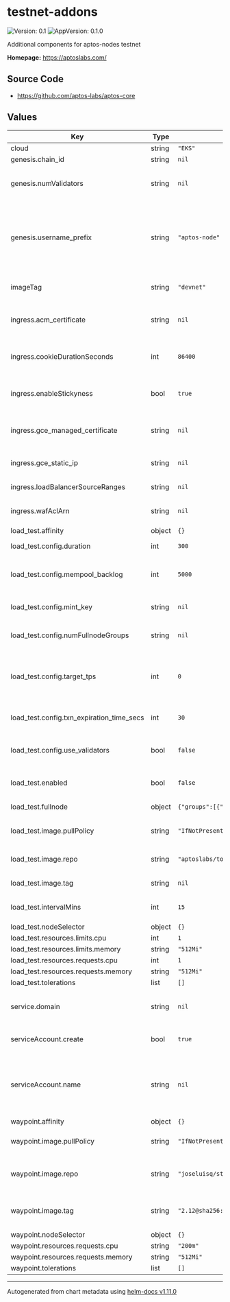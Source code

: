 # testnet-addons

![Version: 0.1](https://img.shields.io/badge/Version-0.1-informational?style=flat-square) ![AppVersion: 0.1.0](https://img.shields.io/badge/AppVersion-0.1.0-informational?style=flat-square)

Additional components for aptos-nodes testnet

**Homepage:** <https://aptoslabs.com/>

## Source Code

* <https://github.com/aptos-labs/aptos-core>

## Values

| Key | Type | Default | Description |
|-----|------|---------|-------------|
| cloud | string | `"EKS"` |  |
| genesis.chain_id | string | `nil` | Aptos Chain ID |
| genesis.numValidators | string | `nil` | Number of validators deployed in this testnet |
| genesis.username_prefix | string | `"aptos-node"` | Validator username prefix, used to get genesis secrets. This should be the fullname for the aptos-node helm release |
| imageTag | string | `"devnet"` | Default image tag to use for all aptos images |
| ingress.acm_certificate | string | `nil` | The ACM certificate to install on the ingress |
| ingress.cookieDurationSeconds | int | `86400` | If stickiness is enabled, how long the session cookie should last |
| ingress.enableStickyness | bool | `true` | Whether to enable session stickiness on the underlying load balancer |
| ingress.gce_managed_certificate | string | `nil` | The GCE certificate to install on the ingress |
| ingress.gce_static_ip | string | `nil` | The GCE static IP to install on the ingress |
| ingress.loadBalancerSourceRanges | string | `nil` | List of CIDRs to accept traffic from |
| ingress.wafAclArn | string | `nil` | The ARN of the WAF ACL to install on the ingress |
| load_test.affinity | object | `{}` |  |
| load_test.config.duration | int | `300` | How long to emit transactions for |
| load_test.config.mempool_backlog | int | `5000` | Number of transactions outstanding in mempool |
| load_test.config.mint_key | string | `nil` | The private key used to mint to fund load test |
| load_test.config.numFullnodeGroups | string | `nil` | The number of fullnode groups to run traffic against |
| load_test.config.target_tps | int | `0` | Whether to target a constant TPS, or 0 if not used. Cannot be used with mempool_backlog. |
| load_test.config.txn_expiration_time_secs | int | `30` | How long to wait for transactions to be expired |
| load_test.config.use_validators | bool | `false` | Whether to submit transactions through validator REST API |
| load_test.enabled | bool | `false` | Whether to enable the load test CronJob |
| load_test.fullnode | object | `{"groups":[{"name":"fullnode"}]}` | The fullnode groups to target |
| load_test.image.pullPolicy | string | `"IfNotPresent"` | Image pull policy to use for tools image |
| load_test.image.repo | string | `"aptoslabs/tools"` | Image repo to use for tools image for running load tests |
| load_test.image.tag | string | `nil` | Image tag to use for tools image |
| load_test.intervalMins | int | `15` | How many minutes between load test runs |
| load_test.nodeSelector | object | `{}` |  |
| load_test.resources.limits.cpu | int | `1` |  |
| load_test.resources.limits.memory | string | `"512Mi"` |  |
| load_test.resources.requests.cpu | int | `1` |  |
| load_test.resources.requests.memory | string | `"512Mi"` |  |
| load_test.tolerations | list | `[]` |  |
| service.domain | string | `nil` | If set, the base domain name to use for External DNS |
| serviceAccount.create | bool | `true` | Specifies whether a service account should be created |
| serviceAccount.name | string | `nil` | The name of the service account to use. If not set and create is true, a name is generated using the fullname template |
| waypoint.affinity | object | `{}` |  |
| waypoint.image.pullPolicy | string | `"IfNotPresent"` | Image pull policy to use for waypoint image |
| waypoint.image.repo | string | `"joseluisq/static-web-server"` | Image repo to use for serving waypoint and genesis |
| waypoint.image.tag | string | `"2.12@sha256:a3b147754be4c38ce96189c4dbaa708c36f39dfcc043c470812c33dd53fea7d0"` | Image tag to use for serving waypoint and genesis |
| waypoint.nodeSelector | object | `{}` |  |
| waypoint.resources.requests.cpu | string | `"200m"` |  |
| waypoint.resources.requests.memory | string | `"512Mi"` |  |
| waypoint.tolerations | list | `[]` |  |

----------------------------------------------
Autogenerated from chart metadata using [helm-docs v1.11.0](https://github.com/norwoodj/helm-docs/releases/v1.11.0)
